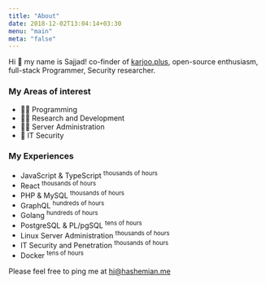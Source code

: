 ```yaml
---
title: "About"
date: 2018-12-02T13:04:14+03:30
menu: "main"
meta: "false"
---
```


Hi 👋 my name is Sajjad! co-finder of [karjoo.plus](https://karjoo.plus), open-source enthusiasm, full-stack Programmer, Security researcher.

### My Areas of interest

* 👨‍💻 Programming
* 👨‍🔬 Research and Development
* 👨‍🔧 Server Administration
* 👀 IT Security

### My Experiences

* JavaScript & TypeScript <sup>thousands of hours</sub>
* React <sup>thousands of hours</sub>
* PHP & MySQL <sup>thousands of hours</sub>
* GraphQL <sup>hundreds of hours</sub>
* Golang <sup>hundreds of hours</sub>
* PostgreSQL & PL/pgSQL <sup>tens of hours</sub>
* Linux Server Administration <sup>thousands of hours</sub>
* IT Security and Penetration <sup>thousands of hours</sub>
* Docker <sup>tens of hours</sub>

Please feel free to ping me at [hi@hashemian.me](mailto:hi@hashemian.me)

